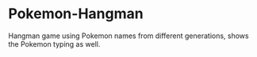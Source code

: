 # Pokemon-Hangman
Hangman game using Pokemon names from different generations, shows the Pokemon typing as well.
